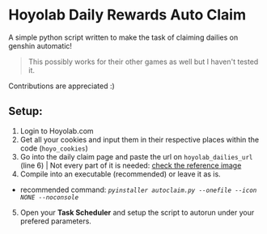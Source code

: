 # Hoyolab Daily Rewards Auto Claim
A simple python script written to make the task of claiming dailies on genshin automatic!
> This possibly works for their other games as well but I haven't tested it.

Contributions are appreciated :)

## Setup:
1) Login to Hoyolab.com
2) Get all your cookies and input them in their respective places within the code (`hoyo_cookies`)
3) Go into the daily claim page and paste the url on `hoyolab_dailies_url` (line 6) | Not every part of it is needed:
 [check the reference image](https://i.e-z.host/0lkg6jl1.png)
4) Compile into an executable (recommended) or leave it as is.
- recommended command: *`pyinstaller autoclaim.py --onefile --icon NONE --noconsole`*
5) Open your **Task Scheduler** and setup the script to autorun under your prefered parameters.
